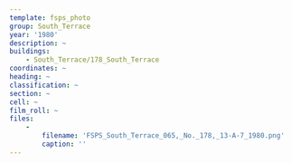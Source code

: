 ```yaml
---
template: fsps_photo
group: South_Terrace
year: '1980'
description: ~
buildings:
    - South_Terrace/178_South_Terrace
coordinates: ~
heading: ~
classification: ~
section: ~
cell: ~
film_roll: ~
files:
    -
        filename: 'FSPS_South_Terrace_065,_No._178,_13-A-7_1980.png'
        caption: ''
---
```

